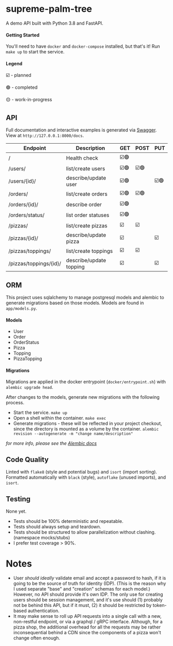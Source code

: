 # supreme-palm-tree

A demo API built with Python 3.8 and FastAPI.


#### Getting Started
You'll need to have `docker` and `docker-compose` installed, but that's it! Run `make up` to start the service.

#### Legend

☑️ - planned

🟢 - completed

🟡 - work-in-progress



## API

Full documentation and interactive examples is generated via [Swagger](https://swagger.io/tools/swagger-ui/). View at `http://127.0.0.1:8000/docs`.

| Endpoint | Description | GET | POST | PUT |
| - | - | - | - | - |
| / | Health check | ☑️🟢 |  |  |
| /users/ | list/create users | ☑️🟢 | ☑️🟢 |  |
| /users/{id}/ | describe/update user | ☑️🟢 |  | ☑️🟢 |
| /orders/ | list/create orders | ☑️🟢 | ☑️🟢 |  |
| /orders/{id}/ | describe order | ☑️🟢 |  |  |
| /orders/status/ | list order statuses | ☑️🟢 |  | |
| /pizzas/ | list/create pizzas | ☑️ | ☑️ |  |
| /pizzas/{id}/ | describe/update pizza | ☑️ |  | ☑️ |
| /pizzas/toppings/ | list/create toppings | ☑️ | ☑️ |  |
| /pizzas/toppings/{id}/ | describe/update topping | ☑️ |  | ☑️ |



## ORM

This project uses sqlalchemy to manage postgresql models and alembic to generate migrations based on those models. Models are found in `app/models.py`.

#### Models

* User
* Order
* OrderStatus
* Pizza
* Topping
* PizzaTopping


#### Migrations

Migrations are applied in the docker entrypoint (`docker/entrypoint.sh`) with `alembic upgrade head`.

After changes to the models, generate new migrations with the following process.

*  Start the service.
  `make up`
* Open a shell within the container.
  `make exec`
* Generate migrations - these will be reflected in your project checkout, since the directory is mounted as a volume by the container.
  `alembic revision --autogenerate -m "change name/description"`

*for more info, please see the [Alembic docs](https://alembic.sqlalchemy.org/en/latest/autogenerate.html)*



## Code Quality

Linted with `flake8` (style and potential bugs) and `isort` (import sorting).
Formatted automatically with `black` (style), `autoflake` (unused imports), and `isort`.


## Testing

None yet.

* Tests should be 100% deterministic and repeatable.
* Tests should always setup and teardown.
* Tests should be structured to allow parallelization without clashing. (namespace mocks/stubs)
* I prefer test coverage > 90%.



# Notes

* User *should ideally* validate email and accept a password to hash, if it is going to be the source of truth for identity (IDP). (This is the reason why I used separate "base" and "creation" schemas for each model.) However, no API should provide it's own IDP. The only use for creating users should be session management, and it's use should (1) probably not be behind this API, but if it must, (2) it should be restricted by token-based authentication.
* It may make sense to roll up API requests into a single call with a new, non-restful endpoint, or via a graphql / gRPC interface. Although, for a pizza shop, the additional overhead for all the requests may be rather inconsequential behind a CDN since the components of a pizza won't change often enough.